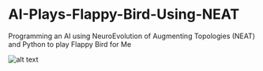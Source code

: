# AI-Plays-Flappy-Bird-Using-NEAT
Programming an AI using NeuroEvolution of Augmenting Topologies (NEAT) and Python to play Flappy Bird for Me

![alt text](https://i.ibb.co/WFF8w0G/thumbnail.jpg)

